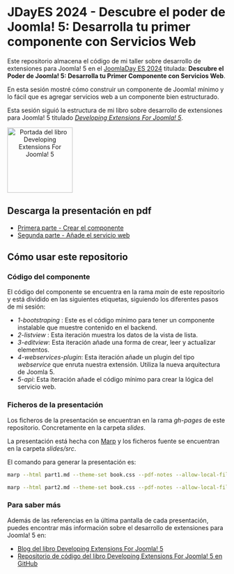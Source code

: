 # JDayES 2024 - Descubre el poder de Joomla! 5: Desarrolla tu primer componente con Servicios Web

Este repositorio almacena el código de mi taller sobre desarrollo de extensiones para Joomla! 5 en el [JoomlaDay ES 2024](https://jday.joomlaes.org) titulada: **Descubre el Poder de Joomla! 5: Desarrolla tu Primer Componente con Servicios Web**.

En esta sesión mostré cómo construir un componente de Joomla! mínimo y lo fácil que es agregar servicios web a un componente bien estructurado.

Esta sesión siguió la estructura de mi libro sobre desarrollo de extensiones para Joomla! 5 titulado *[Developing Extensions For Joomla! 5](https://developingextensionsforjoomla5.com/?utm_source=gh-jdes24)*.

<a href="https://developingextensionsforjoomla5.com/" style="text-align: center"><img alt="Portada del libro Developing Extensions For Joomla! 5" src="https://developingextensionsforjoomla5.com/images/cover.webp" align="center" width="150"></a>

## Descarga la presentación en pdf

- [Primera parte - Crear el componente](https://carcam.github.io/Descubre-el-poder-de-Joomla/slides/part1.pdf)
- [Segunda parte - Añade el servicio web](https://carcam.github.io/Descubre-el-poder-de-Joomla/slides/part2.pdf)

## Cómo usar este repositorio

### Código del componente

El código del componente se encuentra en la rama *main* de este repositorio y está dividido en las siguientes etiquetas, siguiendo los diferentes pasos de mi sesión:

- *1-bootstraping* : Este es el código mínimo para tener un componente instalable que muestre contenido en el backend.
- *2-listview* : Esta iteración muestra los datos de la vista de lista.
- *3-editview*: Esta iteración añade una forma de crear, leer y actualizar elementos.
- *4-webservices-plugin*: Esta iteración añade un plugin del tipo *webservice* que enruta nuestra extensión. Utiliza la nueva arquitectura de Joomla 5.
- *5-api*: Esta iteración añade el código mínimo para crear la lógica del servicio web.

### Ficheros de la presentación

Los ficheros de la presentación se encuentran en la rama *gh-pages* de este repositorio. Concretamente en la carpeta *slides*.

La presentación está hecha con [Marp](https://marp.app/) y los ficheros fuente se encuentran en la carpeta *slides/src*.

El comando para generar la presentación es:

```bash
marp --html part1.md --theme-set book.css --pdf-notes --allow-local-files --output slides/part1.pdf
```

```bash
marp --html part2.md --theme-set book.css --pdf-notes --allow-local-files --output slides/part2.pdf
```

### Para saber más

Además de las referencias en la última pantalla de cada presentación, puedes encontrar más información sobre el desarrollo de extensiones para Joomla! 5 en:

- [Blog del libro Developing Extensions For Joomla! 5](https://developingextensionsforjoomla5.com/blog?utm_source=gh-jdes24)
- [Repositorio de código del libro Developing Extensions For Joomla! 5 en GitHub](https://github.com/PacktPublishing/Developing-Extensions-for-Joomla-5/)
